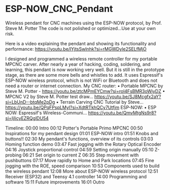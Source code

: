 # ESP-NOW_CNC_Pendant
Wireless pendant for CNC machines using the ESP-NOW protocol, by Prof. Steve M. Potter
The code is not polished or optimized...Use at your own risk. 

Here is a video explaining the pendant and showing its functionality and performance:
https://youtu.be/lYjtsSwlnhk?si=rMGWDyle2SELfMjO

I designed and programmed a wireless remote controller for my portable MPCNC carver. After nearly a year of hacking, coding, soldering, and learning, this pendant is now working very well. But it is still in the prototype stage, as there are some more bells and whistles to add. It uses Espressif's ESP-NOW wireless protocol, which is not WiFi or Bluetooth and does not need a router or internet connection. 
My CNC router:
        • Portable MPCNC by Steve M.  Potter - https://youtu.be/ztcMPmEYCmw?si=rol4FsBMR3oWiyDZ
        • MPCNC V2 by Steve M. Potter test draw...  https://youtu.be/SJ8Mcgfx2aY?si=LbUnD--btqMe2pDg
        • Terrain Carving CNC Tutorial by Steve...  https://youtu.be/QPqFPspLMyI?si=XdtRTkhQCy7Utfjm
ESP-NOW:
       • ESP NOW: Espressif's Wireless-Communi...  https://youtu.be/QmvMtgNs9r8?si=IjlicyEZRQglDU54

Timeline:
00:00 Intro
00:12 Potter's Portable Primo MPCNC
00:50 Inspirations for my pendant design
01:01 ESP-NOW intro
01:51 Knobs and buttons!!
02:30 My pendant's functions, overview of its controls
03:03 Homing function demo
03:47 Fast jogging with the Rotary Optical Encoder
04:16 Joystick proportional control
04:59 Setting origin manually
05:10 Z-probing
06:21 Set origin to current Z
06:35 Step movement with pushbuttons
07:17 Move rapidly to Home and Park locations
07:45 Fine jogging with the ROE, speed comparison
10:53 Components used to build the wireless pendant
12:08 More about ESP-NOW wireless protocol
12:51 Receiver (ESP32) and Teensy 4.1 controller
14:00 Programming and software
15:11 Future improvements
16:01 Outro
